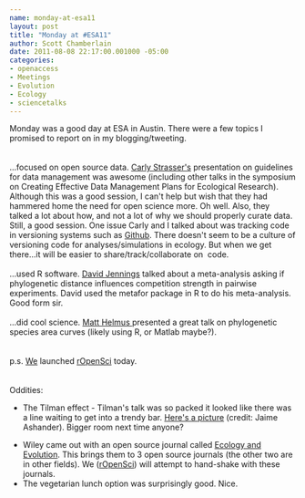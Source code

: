 ```yaml
--- 
name: monday-at-esa11
layout: post
title: "Monday at #ESA11"
author: Scott Chamberlain
date: 2011-08-08 22:17:00.001000 -05:00
categories: 
- openaccess
- Meetings
- Evolution
- Ecology
- sciencetalks
---
```

Monday was a good day at ESA in Austin.&nbsp;There were a few topics I promised to report on in my blogging/tweeting.<br /><br /><br />...focused on open source data. <a href="http://www.nceas.ucsb.edu/~strasser/Site/Home.html">Carly Strasser's</a> presentation on guidelines for data management was awesome (including other talks in the symposium on Creating Effective Data Management Plans for Ecological Research). Although this was a good session, I can't&nbsp;help but wish that they had hammered home the need for open science more. Oh well. Also, they talked&nbsp;a lot about how, and not a lot of why we should properly curate data. Still, a good session. One issue Carly and I talked about was tracking code in versioning systems such as <a href="https://github.com/">Github</a>. There doesn't seem to be a culture of versioning code for analyses/simulations in ecology. But when we get there...it will be easier to share/track/collaborate on &nbsp;code.<br /><br />...used R software. <a href="http://eco.confex.com/eco/2011/preliminaryprogram/abstract_31982.htm">David Jennings</a>&nbsp;talked about a meta-analysis asking if phylogenetic distance influences competition strength in pairwise experiments. David used the metafor package in R to do his meta-analysis. Good form sir.<br /><br />...did cool science. <a href="http://www.ecologicalevolution.org/people/former-lab-members/matthew-helmus/">Matt Helmus </a>presented a great talk on phylogenetic species area curves (likely using R, or Matlab maybe?).<br /><br /><br />p.s. <a href="http://ropensci.org/developers/">We</a> launched <a href="http://ropensci.org/2011/07/welcome-to-ropensci/">rOpenSci</a> today.<br /><br /><br />Oddities:<br /><ul><li>The Tilman effect - Tilman's talk was so packed it looked like there was a line waiting to get into a trendy bar. <a href="http://www.math.ualberta.ca/~ashander/images/til.jpg">Here's a picture</a>&nbsp;(credit: Jaime Ashander). Bigger room next time anyone?&nbsp;</li>
<li>Wiley came out with an open source journal called <a href="http://onlinelibrary.wiley.com/journal/10.1002/(ISSN)2045-7758">Ecology and Evolution</a>. This brings them to 3 open source journals (the other two are in other fields). We (<a href="http://ropensci.org/">rOpenSci</a>) will attempt to hand-shake with these journals.&nbsp; </li>
<li>The vegetarian lunch option was surprisingly good. Nice.&nbsp;</li>
</ul>
